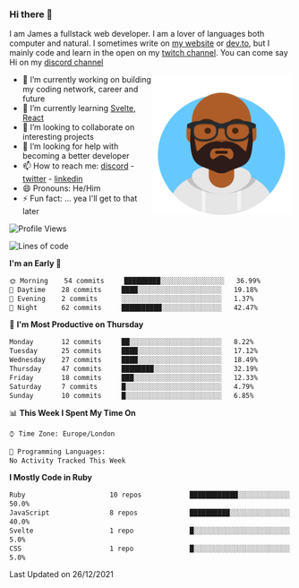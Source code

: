 ### Hi there 👋

I am James a fullstack web developer. I am a lover of languages both computer and natural. I sometimes write on [my website](https://jdhall.dev) or [dev.to](https://dev.to/zefur), but I mainly code and learn in the open on my [twitch channel](https://www.twitch.com/jozuhito). You can come say Hi on my [discord channel](https://discord.gg/sWEHvsBw)



<img align="right" height="250" width="250"  src="/assets/avataaars.png" />

  

- 🔭 I’m currently working on building my coding network, career and future
- 🌱 I’m currently learning [Svelte](https://svelte.dev), [React](https://reactjs.org)
- 👯 I’m looking to collaborate on interesting projects
- 🤔 I’m looking for help with becoming a better developer
- 📫 How to reach me: [discord](https://discord.gg/sWEHvsBw)
                      - [twitter](twitter.com/zefur)
                      - [linkedin](https://linkedin.com/in/j-d-hall)
- 😄 Pronouns: He/Him
- ⚡ Fun fact: ... yea I'll get to that later

 
<!-- BLOG-POST-LIST:START -->

<!-- BLOG-POST-LIST:END -->

<!--START_SECTION:waka-->
![Profile Views](http://img.shields.io/badge/Profile%20Views-0-blue)

![Lines of code](https://img.shields.io/badge/From%20Hello%20World%20I%27ve%20Written-77%20Thousand%20lines%20of%20code-blue)

**I'm an Early 🐤** 

```text
🌞 Morning    54 commits     █████████░░░░░░░░░░░░░░░░   36.99% 
🌆 Daytime    28 commits     ████░░░░░░░░░░░░░░░░░░░░░   19.18% 
🌃 Evening    2 commits      ░░░░░░░░░░░░░░░░░░░░░░░░░   1.37% 
🌙 Night      62 commits     ██████████░░░░░░░░░░░░░░░   42.47%

```
📅 **I'm Most Productive on Thursday** 

```text
Monday       12 commits     ██░░░░░░░░░░░░░░░░░░░░░░░   8.22% 
Tuesday      25 commits     ████░░░░░░░░░░░░░░░░░░░░░   17.12% 
Wednesday    27 commits     ████░░░░░░░░░░░░░░░░░░░░░   18.49% 
Thursday     47 commits     ████████░░░░░░░░░░░░░░░░░   32.19% 
Friday       18 commits     ███░░░░░░░░░░░░░░░░░░░░░░   12.33% 
Saturday     7 commits      █░░░░░░░░░░░░░░░░░░░░░░░░   4.79% 
Sunday       10 commits     █░░░░░░░░░░░░░░░░░░░░░░░░   6.85%

```


📊 **This Week I Spent My Time On** 

```text
⌚︎ Time Zone: Europe/London

💬 Programming Languages: 
No Activity Tracked This Week

```

**I Mostly Code in Ruby** 

```text
Ruby                     10 repos            ████████████░░░░░░░░░░░░░   50.0% 
JavaScript               8 repos             ██████████░░░░░░░░░░░░░░░   40.0% 
Svelte                   1 repo              █░░░░░░░░░░░░░░░░░░░░░░░░   5.0% 
CSS                      1 repo              █░░░░░░░░░░░░░░░░░░░░░░░░   5.0%

```



 Last Updated on 26/12/2021
<!--END_SECTION:waka-->
